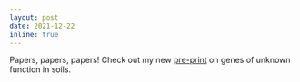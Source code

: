 ```yaml
---
layout: post
date: 2021-12-22
inline: true
---
```


Papers, papers, papers! Check out my new <a href="https://doi.org/10.1101/2021.12.02.470747">pre-print</a> on genes of unknown function in soils.